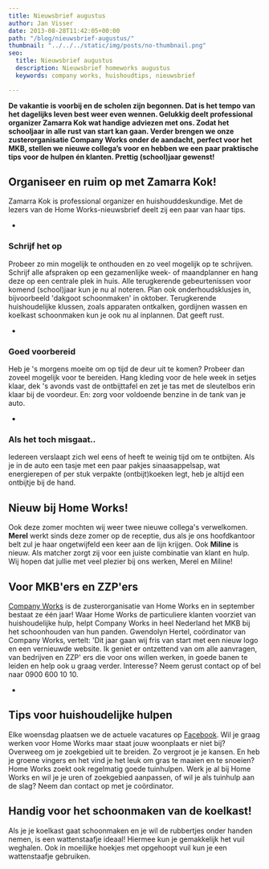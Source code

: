 ```yaml
---
title: Nieuwsbrief augustus
author: Jan Visser
date: 2013-08-28T11:42:05+00:00
path: "/blog/nieuwsbrief-augustus/"
thumbnail: "../../../static/img/posts/no-thumbnail.png"
seo:
  title: Nieuwsbrief augustus
  description: Nieuwsbrief homeworks augustus
  keywords: company works, huishoudtips, nieuwsbrief

---
```

**De vakantie is voorbij en de scholen zijn begonnen. Dat is het tempo van het dagelijks leven best weer even wennen. Gelukkig deelt professional organizer Zamarra Kok wat handige adviezen met ons. Zodat het schooljaar in alle rust van start kan gaan. Verder brengen we onze zusterorganisatie Company Works onder de aandacht, perfect voor het MKB, stellen we nieuwe collega’s voor en hebben we een paar praktische tips voor de hulpen én klanten. Prettig (school)jaar gewenst!**

## Organiseer en ruim op met Zamarra Kok!

Zamarra Kok is professional organizer en huishouddeskundige. Met de lezers van de Home Works-nieuwsbrief deelt zij een paar van haar tips.

* 

  ### Schrijf het op

Probeer zo min mogelijk te onthouden en zo veel mogelijk op te schrijven. Schrijf alle afspraken op een gezamenlijke week- of maandplanner en hang deze op een centrale plek in huis. Alle terugkerende gebeurtenissen voor komend (school)jaar kun je nu al noteren. Plan ook onderhoudsklusjes in, bijvoorbeeld 'dakgoot schoonmaken' in oktober. Terugkerende huishoudelijke klussen, zoals apparaten ontkalken, gordijnen wassen en koelkast schoonmaken kun je ook nu al inplannen. Dat geeft rust.

* 

  ### Goed voorbereid

Heb je 's morgens moeite om op tijd de deur uit te komen? Probeer dan zoveel mogelijk voor te bereiden. Hang kleding voor de hele week in setjes klaar, dek 's avonds vast de ontbijttafel en zet je tas met de sleutelbos erin klaar bij de voordeur. En: zorg voor voldoende benzine in de tank van je auto.

* 

  ### Als het toch misgaat..

Iedereen verslaapt zich wel eens of heeft te weinig tijd om te ontbijten. Als je in de auto een tasje met een paar pakjes sinaasappelsap, wat energierepen of per stuk verpakte (ontbijt)koeken legt, heb je altijd een ontbijtje bij de hand.

## Nieuw bij Home Works!

Ook deze zomer mochten wij weer twee nieuwe collega's verwelkomen. **Merel** werkt sinds deze zomer op de receptie, dus als je ons hoofdkantoor belt zul je haar ongetwijfeld een keer aan de lijn krijgen. Ook **Miline** is nieuw. Als matcher zorgt zij voor een juiste combinatie van klant en hulp. Wij hopen dat jullie met veel plezier bij ons werken, Merel en Miline!

## Voor MKB'ers en ZZP'ers

[Company Works](https://www.companyworks.nl/ "Company Works. Voor MKB en ZZP") is de zusterorganisatie van Home Works en in september bestaat ze één jaar! Waar Home Works de particuliere klanten voorziet van huishoudelijke hulp, helpt Company Works in heel Nederland het MKB bij het schoonhouden van hun panden. Gwendolyn Hertel, coördinator van Company Works, vertelt: 'Dit jaar gaan wij fris van start met een nieuw logo en een vernieuwde website. Ik geniet er ontzettend van om alle aanvragen, van bedrijven en ZZP' ers die voor ons willen werken, in goede banen te leiden en help ook u graag verder. Interesse? Neem gerust contact op of bel naar 0900 600 10 10.

* 

## Tips voor huishoudelijke hulpen

Elke woensdag plaatsen we de actuele vacatures op [Facebook](https://www.facebook.com/homeworkshulp?ref=hl "Home Works op Facebook"). Wil je graag werken voor Home Works maar staat jouw woonplaats er niet bij? Overweeg om je zoekgebied uit te breiden. Zo vergroot je je kansen. En heb je groene vingers en het vind je het leuk om gras te maaien en te snoeien? Home Works zoekt ook regelmatig goede tuinhulpen. Werk je al bij Home Works en wil je je uren of zoekgebied aanpassen, of wil je als tuinhulp aan de slag? Neem dan contact op met je coördinator.

## Handig voor het schoonmaken van de koelkast!

Als je je koelkast gaat schoonmaken en je wil de rubbertjes onder handen nemen, is een wattenstaafje ideaal! Hiermee kun je gemakkelijk het vuil weghalen. Ook in moeilijke hoekjes met opgehoopt vuil kun je een wattenstaafje gebruiken.